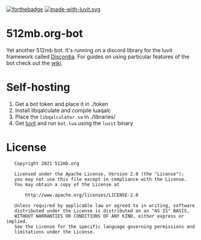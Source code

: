 [![forthebadge](https://forthebadge.com/images/badges/powered-by-black-magic.svg)](https://forthebadge.com) [![made-with-luvit.svg](https://512mb.org/git/Yessiest/badges/raw/branch/master/badges/made-with-luvit.svg)](https://forthebadge.com/generator/)

# 512mb.org-bot
Yet another 512mb bot. It's running on a discord library for the luvit framework called [Discordia](https://github.com/SinisterRectus/discordia). For guides on using particular features of the bot check out the [wiki](https://github.com/512mb-org/512mb.org-bot/wiki).

# Self-hosting 
1. Get a bot token and place it in ./token 
2. Install libqalculate and compile luaqalc
3. Place the ``libqalculator.so`` in ./libraries/
4. Get [luvit](https://luvit.io) and run ``bot.lua`` using the ``luvit`` binary

# License 
```
   Copyright 2021 512mb.org

   Licensed under the Apache License, Version 2.0 (the "License");
   you may not use this file except in compliance with the License.
   You may obtain a copy of the License at

       http://www.apache.org/licenses/LICENSE-2.0

   Unless required by applicable law or agreed to in writing, software
   distributed under the License is distributed on an "AS IS" BASIS,
   WITHOUT WARRANTIES OR CONDITIONS OF ANY KIND, either express or implied.
   See the License for the specific language governing permissions and
   limitations under the License.
```
